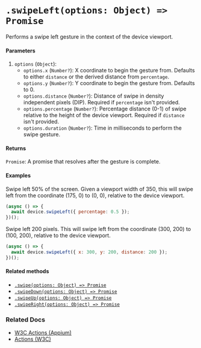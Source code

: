 # `.swipeLeft(options: Object) => Promise`

Performs a swipe left gesture in the context of the device viewport.

#### Parameters

1. `options` (`Object`):
    - `options.x` (`Number?`): X coordinate to begin the gesture from. Defaults to either `distance` or the derived distance from `percentage`.
    - `options.y` (`Number?`): Y coordinate to begin the gesture from. Defaults to 0.
    - `options.distance` (`Number?`): Distance of swipe in density independent pixels (DIP). Required if `percentage` isn't provided.
    - `options.percentage` (`Number?`): Percentage distance (0-1) of swipe relative to the height of the device viewport. Required if `distance` isn't provided. 
    - `options.duration` (`Number?`): Time in milliseconds to perform the swipe gesture.

#### Returns

`Promise`: A promise that resolves after the gesture is complete.

#### Examples

Swipe left 50% of the screen. Given a viewport width of 350, this will swipe left from the coordinate (175, 0) to (0, 0), relative to the device viewport.

```javascript
(async () => {
  await device.swipeLeft({ percentage: 0.5 });
})();
```

Swipe left 200 pixels. This will swipe left from the coordinate (300, 200) to (100, 200), relative to the device viewport.

```javascript
(async () => {
  await device.swipeLeft({ x: 300, y: 200, distance: 200 });
})();
```

#### Related methods

- [`.swipe(options: Object) => Promise`](./swipe.md)
- [`.swipeDown(options: Object) => Promise`](./swipeDown.md)
- [`.swipeUp(options: Object) => Promise`](./swipeUp.md)
- [`.swipeRight(options: Object) => Promise`](./swipeRight.md)

### Related Docs

- [W3C Actions (Appium)](http://appium.io/docs/en/commands/interactions/actions/)
- [Actions (W3C)](https://www.w3.org/TR/webdriver/#actions)